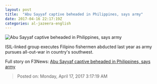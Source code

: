 ```yaml
---
layout: post
title:  "Abu Sayyaf captive beheaded in Philippines, says army"
date: 2017-04-16 22:17:19Z
categories: al-jazeera-english
---
```


![Abu Sayyaf captive beheaded in Philippines, says army](http://www.aljazeera.com/mritems/Images/2017/4/16/3f314af9869b41be9c980b04ec72023f_18.jpg)

ISIL-linked group executes Filipino fishermen abducted last year as army pursues all-out-war in country's southwest.


Full story on F3News: [Abu Sayyaf captive beheaded in Philippines, says army](http://www.f3nws.com/n/v2KuAB)

> Posted on: Monday, April 17, 2017 3:17:19 AM
